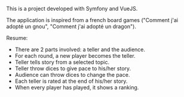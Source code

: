 This is a project developed with Symfony and VueJS.

The application is inspired from a french board games ("Comment j'ai adopté un gnou", "Comment j'ai adopté un dragon").

Resume:
- There are 2 parts involved: a teller and the audience.
- For each round, a new player becomes the teller.
- Teller tells story from a selected topic.
- Teller throw dices to give pace to his/her story.
- Audience can throw dices to change the pace.
- Each teller is rated at the end of his/her story.
- When every player has played, it shows a ranking.
